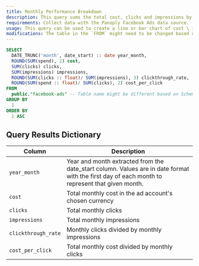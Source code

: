 ```yaml
---
title: Monthly Performance Breakdown
description: This query sums the total cost, clicks and impressions by month and year from `facebook-ads`.
requirements: Collect data with the Panoply Facebook Ads data source.
usage: This query can be used to create a line or bar chart of cost \ impressions \ clicks over time.
modifications: The table in the `FROM` might need to be changed based on Schema and Destination settings in the data source. The columns `campaign_name` or your chosen breakdown (`country` by default) can be added to the `WHERE` as filters or to the `SELECT` and `GROUP BY` for an additional level of aggregation granularity.
---
```


```sql
SELECT
  DATE_TRUNC('month', date_start) :: date year_month,
  ROUND(SUM(spend), 2) cost,
  SUM(clicks) clicks,
  SUM(impressions) impressions,
  ROUND(SUM(clicks :: float)/ SUM(impressions), 3) clickthrough_rate,
  ROUND(SUM(spend :: float)/ SUM(clicks), 2) cost_per_click
FROM
  public."facebook-ads" -- Table name might be different based on Schema and Destination settings in the data source
GROUP BY
  1
ORDER BY
  1 ASC
```

## Query Results Dictionary

| Column | Description |
| --- | --- |
| `year_month`| Year and month extracted from the date_start column. Values are in date format with the first day of each month to represent that given month. |
| `cost`| Total monthly cost in the ad account's chosen currency |
| `clicks`| Total monthly clicks |
| `impressions`| Total monthly impressions |
| `clickthrough_rate`| Monthly clicks divided by monthly impressions |
| `cost_per_click`| Total monthly cost divided by monthly clicks |
